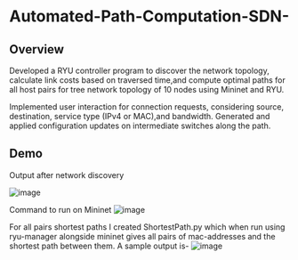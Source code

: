 # Automated-Path-Computation-SDN-

## Overview

Developed a RYU controller program to discover the network topology, calculate link costs based on traversed
time,and compute optimal paths for all host pairs for tree network topology of 10 nodes using Mininet and RYU.

Implemented user interaction for connection requests, considering source, destination, service type (IPv4 or MAC),and
bandwidth. Generated and applied configuration updates on intermediate switches along the path.



## Demo
Output after network discovery

![image](https://github.com/ShubhamPednekar19/Automated-Path-Computation-SDN-/assets/83055678/0341c003-328e-4cbf-8a89-0f72710eb797)

Command to run on Mininet
![image](https://github.com/ShubhamPednekar19/Automated-Path-Computation-SDN-/assets/83055678/e9ddb48e-01fa-433e-a400-a232d43c0dda)

For all pairs shortest paths I created ShortestPath.py which when run using ryu-manager alongside mininet gives all pairs of mac-addresses and the shortest path between them. A sample output is-
![image](https://github.com/ShubhamPednekar19/Automated-Path-Computation-SDN-/assets/83055678/51ce5fa0-0003-41ad-9eba-e351760eda33)


